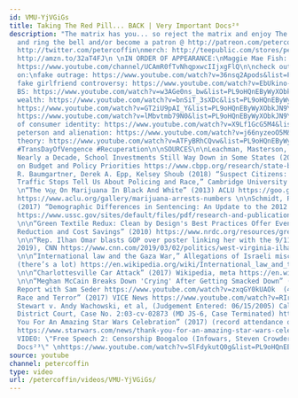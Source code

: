 ```yaml
---
id: VMU-YjVGiGs
title: Taking The Red Pill... BACK | Very Important Docs²⁰
description: "The matrix has you... so reject the matrix and enjoy The Matrix.\nsubscribe
  and ring the bell and/or become a patron @ http://patreon.com/petercoffin\n\nfollow:
  http://twitter.com/petercoffin\nmerch: http://teepublic.com/stores/peter-coffin?ref_id=6134\nbook:
  http://amzn.to/32aT4FJ\n \nIN ORDER OF APPEARANCE:\nMaggie Mae Fish: https://www.youtube.com/c/MaggieMaeFish\nPamphleteer:
  https://www.youtube.com/channel/UCAmR0fTvNhqpxwcIIjxgFlQ\n\ncheck out my videos
  on:\nfake outrage: https://www.youtube.com/watch?v=36nsq2Apods&list=PL9oHQnEByWyXObkJN9YYQS9hxBjpN8RLG\nmy
  fake girlfriend controversy: https://www.youtube.com/watch?v=EbUkino-a8k&list=PL9oHQnEByWyXObkJN9YYQS9hxBjpN8RLG\nself-help
  BS: https://www.youtube.com/watch?v=w3AGe0ns_bw&list=PL9oHQnEByWyXObkJN9YYQS9hxBjpN8RLG\nhoarding
  wealth: https://www.youtube.com/watch?v=bnSiT_3sXDc&list=PL9oHQnEByWyXObkJN9YYQS9hxBjpN8RLG\nmeritocracy:
  https://www.youtube.com/watch?v=GT2iU9pAI_Y&list=PL9oHQnEByWyXObkJN9YYQS9hxBjpN8RLG\noverpopulation:
  https://www.youtube.com/watch?v=lMbvtmb79N0&list=PL9oHQnEByWyXObkJN9YYQS9hxBjpN8RLG\ncultivation
  of consumer identity: https://www.youtube.com/watch?v=X9Lf1GcG5M4&list=PL9oHQnEByWyXObkJN9YYQS9hxBjpN8RLG\njordan
  peterson and alienation: https://www.youtube.com/watch?v=j66nyzeoO5M&list=PL9oHQnEByWyXObkJN9YYQS9hxBjpN8RLG\nhorseshoe
  theory: https://www.youtube.com/watch?v=ATFyBRhCQvw&list=PL9oHQnEByWyXObkJN9YYQS9hxBjpN8RLG\n\n*****************\n\n#TheMatrix
  #TransDayOfVengence #Recuperation\n\nSOURCES\n\nLeachman, Masterson, Wallace After
  Nearly a Decade, School Investments Still Way Down in Some States (2016) Center
  on Budget and Policy Priorities https://www.cbpp.org/research/state-budget-and-tax/after-nearly-a-decade-school-investments-still-way-down-in-some-states\n\nFrank
  R. Baumgartner, Derek A. Epp, Kelsey Shoub (2018) “Suspect Citizens: What 20 Million
  Traffic Stops Tell Us About Policing and Race,” Cambridge University Press https://amzn.to/2XEUw0E
  \n“The W͎a͎r͎ On Marijuana In Black And White” (2013) ACLU https://goo.gl/L2vkHP,
  https://www.aclu.org/gallery/marijuana-arrests-numbers \n\nSchmidt, Reedt, Blackwell
  (2017) “Demographic Differences in Sentencing: An Update to the 2012 Booker Report”
  https://www.ussc.gov/sites/default/files/pdf/research-and-publications/research-publications/2017/20171114_Demographics.pdf
  \n\n“Green Textile Redux: Clean by Design's Best Practices Offer Even Greater Pollution
  Reduction and Cost Savings” (2010) https://www.nrdc.org/resources/green-textile-redux-clean-designs-10-best-practices-offer-even-greater-pollution-reduction
  \n\n“Rep. Ilhan Omar blasts GOP over poster linking her with the 9/11 attacks” (March
  2019), CNN https://www.cnn.com/2019/03/02/politics/west-virginia-ilhan-omar-poster/index.html
  \n\n“International law and the Gaza War,” Allegations of Israeli misconduct, Wikipedia
  (there’s a lot) https://en.wikipedia.org/wiki/International_law_and_the_Gaza_War#Allegations_of_Israeli_misconduct
  \n\n“Charlottesville Car Attack” (2017) Wikipedia, meta https://en.wikipedia.org/wiki/Charlottesville_car_attack
  \n\n“Meghan McCain Breaks Down 'Crying' After Getting Smacked Down” (2019) Majority
  Report with Sam Seder https://www.youtube.com/watch?v=zxqGY0kUAOk  (4:40 - 6:48)\n\n“Charlottesville:
  Race and Terror” (2017) VICE News https://www.youtube.com/watch?v=RIrcB1sAN8I \n\nSophia
  Stewart v. Andy Wachowski, et al, (Judgement Entered: 06/15/2005) California Central
  District Court, Case No. 2:03-cv-02873 (MD JS-6, Case Terminated) https://www.plainsite.org/dockets/hzjrzp5l/california-central-district-court/sophia-stewart-v-andy-wachowski-et-al/\n\n“Thank
  You For An Amazing Star Wars Celebration” (2017) (record attendance of 70,000 people)
  https://www.starwars.com/news/thank-you-for-an-amazing-star-wars-celebration\n\n-~-~~-~~~-~~-~-\nNEW
  VIDEO: \"Free Speech 2: Censorship Boogaloo (Infowars, Steven Crowder) | Very Important
  Docs²³\" \nhttps://www.youtube.com/watch?v=SlFdykutQ0g&list=PL9oHQnEByWyXObkJN9YYQS9hxBjpN8RLG\n-~-~~-~~~-~~-~-"
source: youtube
channel: petercoffin
type: video
url: /petercoffin/videos/VMU-YjVGiGs/
---
```


